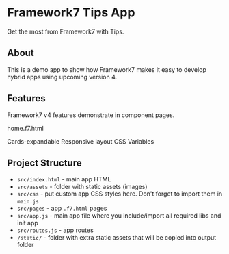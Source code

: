 # Framework7 Tips App

Get the most from Framework7 with Tips. 

## About

This is a demo app to show how Framework7 makes it easy to develop hybrid apps using upcoming version 4.

## Features

Framework7 v4 features demonstrate in component pages.

home.f7.html

Cards-expandable
Responsive layout
CSS Variables

## Project Structure

* `src/index.html` - main app HTML
* `src/assets` - folder with static assets (images)
* `src/css` - put custom app CSS styles here. Don't forget to import them in `main.js`
* `src/pages` - app `.f7.html` pages
* `src/app.js` - main app file where you include/import all required libs and init app
* `src/routes.js` - app routes
* `/static/` - folder with extra static assets that will be copied into output folder
